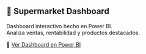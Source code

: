 ## 🛒 Supermarket Dashboard

Dashboard interactivo hecho en Power BI.  
Analiza ventas, rentabilidad y productos destacados.

🔗 [Ver Dashboard en Power BI](https://app.powerbi.com/view?r=eyJrIjoiNTU3MDJiYWQtNWVkMi00NmM4LTllOTEtZDAxOTZjZGUyZmU5IiwidCI6ImJhYjBiNjc5LWJkNWYtNGZlOC1iNTE2LWM2YjhiMzE3Yzc4MiIsImMiOjR9)
